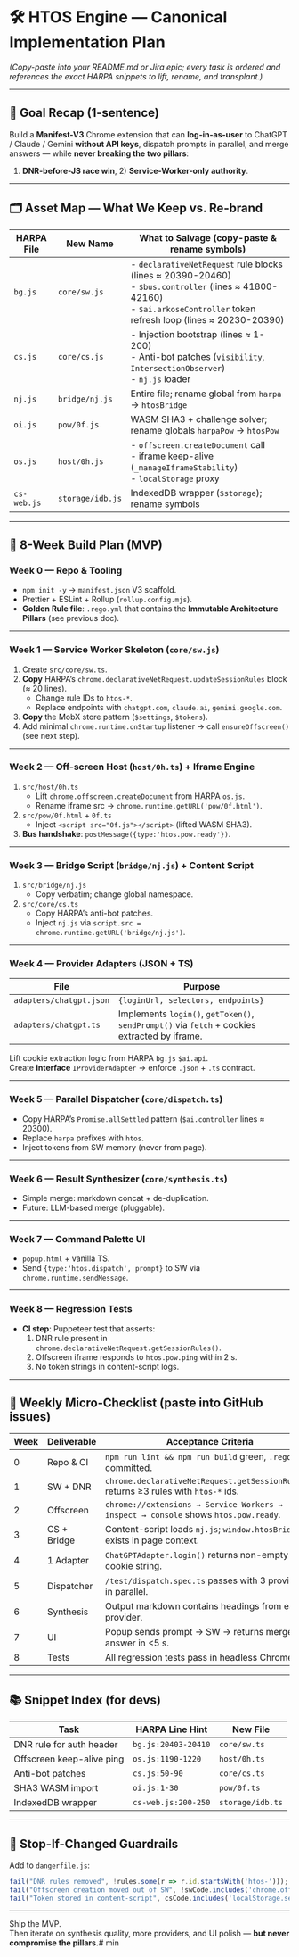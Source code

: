 # 🛠️ HTOS Engine — Canonical Implementation Plan  
*(Copy-paste into your README.md or Jira epic; every task is ordered and references the exact HARPA snippets to lift, rename, and transplant.)*

---

## 🎯 Goal Recap (1-sentence)
Build a **Manifest-V3** Chrome extension that can **log-in-as-user** to ChatGPT / Claude / Gemini **without API keys**, dispatch prompts in parallel, and merge answers — while **never breaking the two pillars**:  
1) **DNR-before-JS race win**, 2) **Service-Worker-only authority**.

---

## 🗂️ Asset Map — What We Keep vs. Re-brand

| HARPA File  | New Name         | What to Salvage (copy-paste & rename symbols)                                                                                                                                     |
| ----------- | ---------------- | --------------------------------------------------------------------------------------------------------------------------------------------------------------------------------- |
| `bg.js`     | `core/sw.js`     | - `declarativeNetRequest` rule blocks (lines ≈ 20390-20460)  <br>- `$bus.controller` (lines ≈ 41800-42160)  <br>- `$ai.arkoseController` token refresh loop (lines ≈ 20230-20390) |
| `cs.js`     | `core/cs.js`     | - Injection bootstrap (lines ≈ 1-200)  <br>- Anti-bot patches (`visibility`, `IntersectionObserver`)  <br>- `nj.js` loader                                                        |
| `nj.js`     | `bridge/nj.js`   | Entire file; rename global from `harpa` → `htosBridge`                                                                                                                            |
| `oi.js`     | `pow/0f.js`      | WASM SHA3 + challenge solver; rename globals `harpaPow` → `htosPow`                                                                                                               |
| `os.js`     | `host/0h.js`     | - `offscreen.createDocument` call  <br>- iframe keep-alive (`_manageIframeStability`)  <br>- `localStorage` proxy                                                                 |
| `cs-web.js` | `storage/idb.js` | IndexedDB wrapper (`$storage`); rename symbols                                                                                                                                    |

---

## 📅 8-Week Build Plan (MVP)

### Week 0 — Repo & Tooling
- `npm init -y` → `manifest.json` V3 scaffold.  
- Prettier + ESLint + Rollup (`rollup.config.mjs`).  
- **Golden Rule file**: `.rego.yml` that contains the **Immutable Architecture Pillars** (see previous doc).  

---

### Week 1 — Service Worker Skeleton (`core/sw.js`)
1. Create `src/core/sw.ts`.  
2. **Copy** HARPA’s `chrome.declarativeNetRequest.updateSessionRules` block (≈ 20 lines).  
   - Change rule IDs to `htos-*`.  
   - Replace endpoints with `chatgpt.com`, `claude.ai`, `gemini.google.com`.  
3. **Copy** the MobX store pattern (`$settings`, `$tokens`).  
4. Add minimal `chrome.runtime.onStartup` listener → call `ensureOffscreen()` (see next step).

---

### Week 2 — Off-screen Host (`host/0h.ts`) + Iframe Engine
1. `src/host/0h.ts`  
   - Lift `chrome.offscreen.createDocument` from HARPA `os.js`.  
   - Rename iframe src → `chrome.runtime.getURL('pow/0f.html')`.  
2. `src/pow/0f.html` + `0f.ts`  
   - Inject `<script src="0f.js"></script>` (lifted WASM SHA3).  
3. **Bus handshake**: `postMessage({type:'htos.pow.ready'})`.

---

### Week 3 — Bridge Script (`bridge/nj.js`) + Content Script
1. `src/bridge/nj.js`  
   - Copy verbatim; change global namespace.  
2. `src/core/cs.ts`  
   - Copy HARPA’s anti-bot patches.  
   - Inject `nj.js` via `script.src = chrome.runtime.getURL('bridge/nj.js')`.

---

### Week 4 — Provider Adapters (JSON + TS)
| File | Purpose |
|------|---------|
| `adapters/chatgpt.json` | `{loginUrl, selectors, endpoints}` |
| `adapters/chatgpt.ts` | Implements `login()`, `getToken()`, `sendPrompt()` via `fetch` + cookies extracted by iframe. |
Lift cookie extraction logic from HARPA `bg.js` `$ai.api`.  
Create **interface** `IProviderAdapter` → enforce `.json` + `.ts` contract.

---

### Week 5 — Parallel Dispatcher (`core/dispatch.ts`)
- Copy HARPA’s `Promise.allSettled` pattern (`$ai.controller` lines ≈ 20300).  
- Replace `harpa` prefixes with `htos`.  
- Inject tokens from SW memory (never from page).

---

### Week 6 — Result Synthesizer (`core/synthesis.ts`)
- Simple merge: markdown concat + de-duplication.  
- Future: LLM-based merge (pluggable).

---

### Week 7 — Command Palette UI
- `popup.html` + vanilla TS.  
- Send `{type:'htos.dispatch', prompt}` to SW via `chrome.runtime.sendMessage`.

---

### Week 8 — Regression Tests
- **CI step**: Puppeteer test that asserts:  
  1. DNR rule present in `chrome.declarativeNetRequest.getSessionRules()`.  
  2. Offscreen iframe responds to `htos.pow.ping` within 2 s.  
  3. No token strings in content-script logs.

---

## 🔄 Weekly Micro-Checklist (paste into GitHub issues)

| Week | Deliverable | Acceptance Criteria |
|------|-------------|---------------------|
| 0 | Repo & CI | `npm run lint && npm run build` green, `.rego.yml` committed. |
| 1 | SW + DNR | `chrome.declarativeNetRequest.getSessionRules()` returns ≥3 rules with `htos-*` ids. |
| 2 | Offscreen | `chrome://extensions → Service Workers → inspect → console` shows `htos.pow.ready`. |
| 3 | CS + Bridge | Content-script loads `nj.js`; `window.htosBridge` exists in page context. |
| 4 | 1 Adapter | `ChatGPTAdapter.login()` returns non-empty cookie string. |
| 5 | Dispatcher | `/test/dispatch.spec.ts` passes with 3 providers in parallel. |
| 6 | Synthesis | Output markdown contains headings from each provider. |
| 7 | UI | Popup sends prompt → SW → returns merged answer in <5 s. |
| 8 | Tests | All regression tests pass in headless Chrome. |

---

## 📚 Snippet Index (for devs)

| Task | HARPA Line Hint | New File |
|------|-----------------|----------|
| DNR rule for auth header | `bg.js:20403-20410` | `core/sw.ts` |
| Offscreen keep-alive ping | `os.js:1190-1220` | `host/0h.ts` |
| Anti-bot patches | `cs.js:50-90` | `core/cs.ts` |
| SHA3 WASM import | `oi.js:1-30` | `pow/0f.ts` |
| IndexedDB wrapper | `cs-web.js:200-250` | `storage/idb.ts` |

---

## 🚨 Stop-If-Changed Guardrails

Add to `dangerfile.js`:
```js
fail("DNR rules removed", !rules.some(r => r.id.startsWith('htos-')));
fail("Offscreen creation moved out of SW", !swCode.includes('chrome.offscreen.createDocument'));
fail("Token stored in content-script", csCode.includes('localStorage.setItem("token"'));
```

---

Ship the MVP.  
Then iterate on synthesis quality, more providers, and UI polish — **but never compromise the pillars.**#   m i n  
 